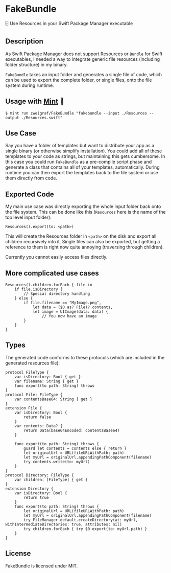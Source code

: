 # FakeBundle

🗄 Use Resources in your Swift Package Manager executable

## Description

As Swift Package Manager does not support Resources or `Bundle` for Swift executables, I needed a way to integrate generic file resources (including folder structure) in my binary.

`FakeBundle` takes an input folder and generates a single file of code, which can be used to export the complete folder, or single files, onto the file system during runtime.

## Usage with [Mint](https://github.com/yonaskolb/mint) 🌱

    $ mint run zweigraf/FakeBundle "fakebundle --input ./Resources --output ./Resources.swift"

## Use Case

Say you have a folder of templates but want to distribute your app as a single binary (or otherwise simplify installation). You could add all of these templates to your code as strings, but maintaining this gets cumbersome. 
In this case you could run `FakeBundle` as a pre-compile script phase and generate a class that contains all of your templates, automatically.
During runtime you can then export the templates back to the file system or use them directly from code.

## Exported Code

My main use case was directly exporting the whole input folder back onto the file system. This can be done like this (`Resources` here is the name of the top level input folder):

    Resources().export(to: <path>)

This will create the Resources folder in `<path>` on the disk and export all children recursively into it. Single files can also be exported, but getting a reference to them is right now quite annoying (traversing through children).

Currently you cannot easily access files directly.

## More complicated use cases

    Resources().children.forEach { file in
        if file.isDirectory {
            // Special directory handling
        } else {
            if file.filename == "MyImage.png", 
                let data = ($0 as? File)?.contents,
                let image = UIImage(data: data) {
                    // You now have an image
            }
        }
    }

## Types

The generated code conforms to these protocols (which are included in the generated resources file):

    protocol FileType {
        var isDirectory: Bool { get }
        var filename: String { get }
        func export(to path: String) throws
    }
    protocol File: FileType {
        var contentsBase64: String { get }
    }
    extension File {
        var isDirectory: Bool {
            return false
        }
        var contents: Data? {
            return Data(base64Encoded: contentsBase64)
        }
    
        func export(to path: String) throws {
            guard let contents = contents else { return }
            let originalUrl = URL(fileURLWithPath: path)
            let myUrl = originalUrl.appendingPathComponent(filename)
            try contents.write(to: myUrl)
        }
    }
    protocol Directory: FileType {
        var children: [FileType] { get }
    }
    extension Directory {
        var isDirectory: Bool {
            return true
        }
        func export(to path: String) throws {
            let originalUrl = URL(fileURLWithPath: path)
            let myUrl = originalUrl.appendingPathComponent(filename)
            try FileManager.default.createDirectory(at: myUrl, withIntermediateDirectories: true, attributes: nil)
            try children.forEach { try $0.export(to: myUrl.path) }
        }
    }

## License

FakeBundle is licensed under MIT.